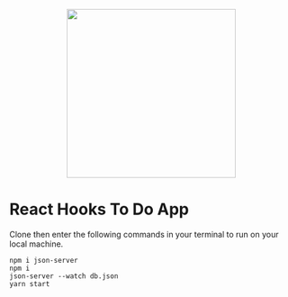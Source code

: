 <p align="center">
  <img width="auto" height="300" src="https://alduncanson.gallerycdn.vsassets.io/extensions/alduncanson/react-hooks-snippets/1.1.6/1564630918767/Microsoft.VisualStudio.Services.Icons.Default">
</p>

# React Hooks To Do App

Clone then enter the following commands in your terminal to run on your local machine.

```terminal
npm i json-server
npm i
json-server --watch db.json
yarn start

```
